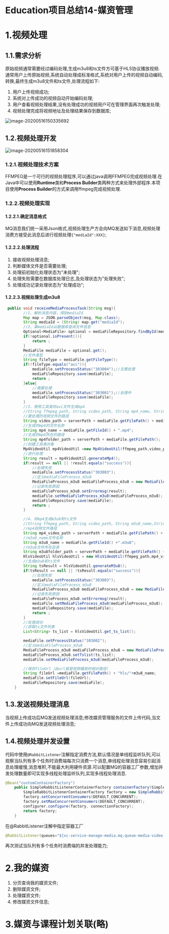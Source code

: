# Education项目总结14-媒资管理

# 1.视频处理

## 1.1.需求分析

原始视频通常需要经过编码处理,生成m3u8和ts文件方可基于HLS协议播放视频.通常用户上传原始视频,系统自动处理成标准格式,系统对用户上传的视频自动编码,转换,最终生成m3u8文件和ts文件,处理流程如下:

1. 用户上传视频成功;
2. 系统对上传成功的视频自动开始编码处理;
3. 用户查看视频处理结果,没有处理成功的视频用户可在管理界面再次触发处理;
4. 视频处理完成将视频地址及处理结果保存到数据库;

![image-20200516150335692](https://fechin-leyou.oss-cn-beijing.aliyuncs.com/PicGo/image-20200516150335692.png)

## 1.2.视频处理开发

![image-20200516151858304](https://fechin-leyou.oss-cn-beijing.aliyuncs.com/PicGo/image-20200516151858304.png)

### 1.2.1.视频处理技术方案

FFMPEG是一个可行的视频处理程序,可以通过java调用FFMPEG完成视频处理.在Java中可以使用**Runtime**类和**Process Builder**类两种方式来处理外部程序.本项目使用**Process Builder**的方式来调用ffmpeg完成视频处理.

### 1.2.2.视频处理实现

#### 1.2.2.1.确定消息格式

MQ消息我们统一采用Json格式,视频处理生产方会向MQ发送如下消息,视频处理消费方接受此消息后进行视频处理`{"mediaId":XXX}`;

#### 1.2.2.2.处理流程

1. 接收视频处理消息;
2. 判断媒体文件是否需要处理;
3. 处理前初始化处理状态为"未处理";
4. 处理失败需要在数据库处理日志,及处理状态为"处理失败";
5. 处理成功记录处理状态为"处理成功";

#### 1.2.2.3.视频处理生成m3u8

~~~java
 public void receiveMediaProcessTask(String msg){
        //1、解析消息内容，得到mediaId
        Map map = JSON.parseObject(msg, Map.class);
        String mediaId = (String) map.get("mediaId");
        //2、拿mediaId从数据库查询文件信息
        Optional<MediaFile> optional = mediaFileRepository.findById(mediaId);
        if(!optional.isPresent()){
            return ;
        }
        MediaFile mediaFile = optional.get();
        //文件类型
        String fileType = mediaFile.getFileType();
        if(!fileType.equals("avi")){
            mediaFile.setProcessStatus("303004");//无需处理
            mediaFileRepository.save(mediaFile);
            return ;
        }else{
            //需要处理
            mediaFile.setProcessStatus("303001");//处理中
            mediaFileRepository.save(mediaFile);
        }
        //3、使用工具类将avi文件生成mp4
        //String ffmpeg_path, String video_path, String mp4_name, String mp4folder_path
        //要处理的视频文件的路径
        String video_path = serverPath + mediaFile.getFilePath() + mediaFile.getFileName();
        //生成的mp4的文件名称
        String mp4_name = mediaFile.getFileId() + ".mp4";
        //生成的mp4所在的路径
        String mp4folder_path = serverPath + mediaFile.getFilePath();
        //创建工具类对象
        Mp4VideoUtil mp4VideoUtil =new Mp4VideoUtil(ffmpeg_path,video_path,mp4_name,mp4folder_path);
        //进行处理
        String result = mp4VideoUtil.generateMp4();
        if(result == null || !result.equals("success")){
            //处理失败
            mediaFile.setProcessStatus("303003");
            //定义mediaFileProcess_m3u8
            MediaFileProcess_m3u8 mediaFileProcess_m3u8 = new MediaFileProcess_m3u8();
            //记录失败原因
            mediaFileProcess_m3u8.setErrormsg(result);
            mediaFile.setMediaFileProcess_m3u8(mediaFileProcess_m3u8);
            mediaFileRepository.save(mediaFile);
            return ;
        }

        //4、将mp4生成m3u8和ts文件
        //String ffmpeg_path, String video_path, String m3u8_name,String m3u8folder_path
        //mp4视频文件路径
        String mp4_video_path = serverPath + mediaFile.getFilePath() + mp4_name;
        //m3u8_name文件名称
        String m3u8_name = mediaFile.getFileId() +".m3u8";
        //m3u8文件所在目录
        String m3u8folder_path = serverPath + mediaFile.getFilePath() + "hls/";
        HlsVideoUtil hlsVideoUtil = new HlsVideoUtil(ffmpeg_path,mp4_video_path,m3u8_name,m3u8folder_path);
        //生成m3u8和ts文件
        String tsResult = hlsVideoUtil.generateM3u8();
        if(tsResult == null || !tsResult.equals("success")){
            //处理失败
            mediaFile.setProcessStatus("303003");
            //定义mediaFileProcess_m3u8
            MediaFileProcess_m3u8 mediaFileProcess_m3u8 = new MediaFileProcess_m3u8();
            //记录失败原因
            mediaFileProcess_m3u8.setErrormsg(result);
            mediaFile.setMediaFileProcess_m3u8(mediaFileProcess_m3u8);
            mediaFileRepository.save(mediaFile);
            return ;
        }
        //处理成功
        //获取ts文件列表
        List<String> ts_list = hlsVideoUtil.get_ts_list();

        mediaFile.setProcessStatus("303002");
        //定义mediaFileProcess_m3u8
        MediaFileProcess_m3u8 mediaFileProcess_m3u8 = new MediaFileProcess_m3u8();
        mediaFileProcess_m3u8.setTslist(ts_list);
        mediaFile.setMediaFileProcess_m3u8(mediaFileProcess_m3u8);

        //保存fileUrl（此url就是视频播放的相对路径）
        String fileUrl =mediaFile.getFilePath() + "hls/"+m3u8_name;
        mediaFile.setFileUrl(fileUrl);
        mediaFileRepository.save(mediaFile);
    }
~~~

## 1.3.发送视频处理消息

当视频上传成功后MQ发送视频处理消息;修改媒资管理服务的文件上传代码,当文件上传成功向MQ发送视频处理消息;

## 1.4.视频处理并发设置

代码中使用`@RabbitListener`注解指定消费方法,默认情况是单线程监听队列,可以观察当队列有多个任务时消费端每次只消费一个消息,单线程处理消息容易引起消息处理缓慢,消息堆积,不能最大利用硬件资源.可以配置MQ的容器工厂参数,增加并发处理数量即可实现多线程处理监听队列,实现多线程处理消息.

~~~java
@Bean("customContainerFactory")
    public SimpleRabbitListenerContainerFactory containerFactory(SimpleRabbitListenerContainerFactoryConfigurer configurer, ConnectionFactory connectionFactory) {
        SimpleRabbitListenerContainerFactory factory = new SimpleRabbitListenerContainerFactory();
        factory.setConcurrentConsumers(DEFAULT_CONCURRENT);
        factory.setMaxConcurrentConsumers(DEFAULT_CONCURRENT);
        configurer.configure(factory, connectionFactory);
        return factory;
    }
~~~

在@RabbitListener注解中指定容器工厂

~~~java
@RabbitListener(queues="${xc-service-manage-media.mq.queue-media-video-processor}",containerFactory = "customContainerFactory")
~~~

再次测试当队列有多个任务时消费端的并发处理能力;

# 2.我的媒资

1. 分页查询我的媒资文件;
2. 删除媒资文件;
3. 处理媒资文件;
4. 修改媒资文件信息;

# 3.媒资与课程计划关联(略)

